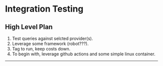

# Integration Testing

## High Level Plan

1. Test queries against selcted provider(s).
2. Leverage some framework (robot???).
3. Tag to run, keep costs down.
4. To begin with, leverage github actions and some simple linux container.

---